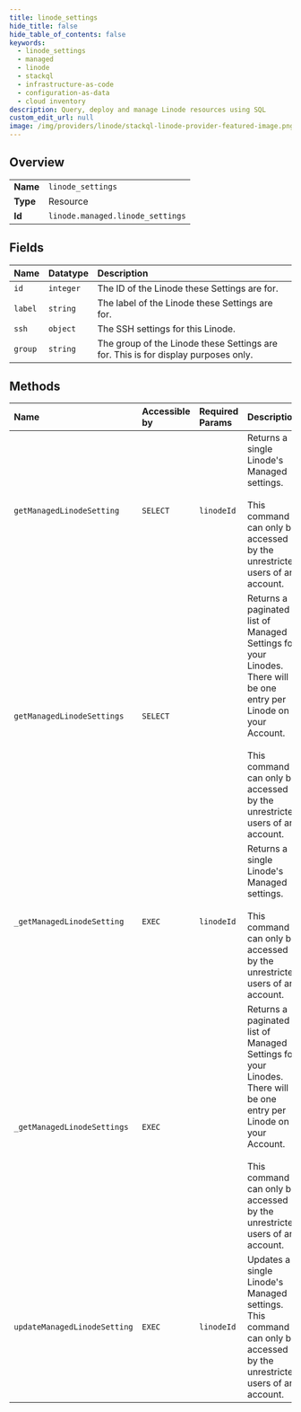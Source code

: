 ```yaml
---
title: linode_settings
hide_title: false
hide_table_of_contents: false
keywords:
  - linode_settings
  - managed
  - linode    
  - stackql
  - infrastructure-as-code
  - configuration-as-data
  - cloud inventory
description: Query, deploy and manage Linode resources using SQL
custom_edit_url: null
image: /img/providers/linode/stackql-linode-provider-featured-image.png
---
```

  
    

## Overview
<table><tbody>
<tr><td><b>Name</b></td><td><code>linode_settings</code></td></tr>
<tr><td><b>Type</b></td><td>Resource</td></tr>
<tr><td><b>Id</b></td><td><code>linode.managed.linode_settings</code></td></tr>
</tbody></table>

## Fields
| Name | Datatype | Description |
|:-----|:---------|:------------|
| `id` | `integer` | The ID of the Linode these Settings are for.<br /> |
| `label` | `string` | The label of the Linode these Settings are for.<br /> |
| `ssh` | `object` | The SSH settings for this Linode.<br /> |
| `group` | `string` | The group of the Linode these Settings are for. This is for display purposes only.<br /> |
## Methods
| Name | Accessible by | Required Params | Description |
|:-----|:--------------|:----------------|:------------|
| `getManagedLinodeSetting` | `SELECT` | `linodeId` | Returns a single Linode's Managed settings.<br /><br />This command can only be accessed by the unrestricted users of an account.<br /> |
| `getManagedLinodeSettings` | `SELECT` |  | Returns a paginated list of Managed Settings for your Linodes. There will<br />be one entry per Linode on your Account.<br /><br />This command can only be accessed by the unrestricted users of an account.<br /> |
| `_getManagedLinodeSetting` | `EXEC` | `linodeId` | Returns a single Linode's Managed settings.<br /><br />This command can only be accessed by the unrestricted users of an account.<br /> |
| `_getManagedLinodeSettings` | `EXEC` |  | Returns a paginated list of Managed Settings for your Linodes. There will<br />be one entry per Linode on your Account.<br /><br />This command can only be accessed by the unrestricted users of an account.<br /> |
| `updateManagedLinodeSetting` | `EXEC` | `linodeId` | Updates a single Linode's Managed settings.<br />This command can only be accessed by the unrestricted users of an account.<br /> |
